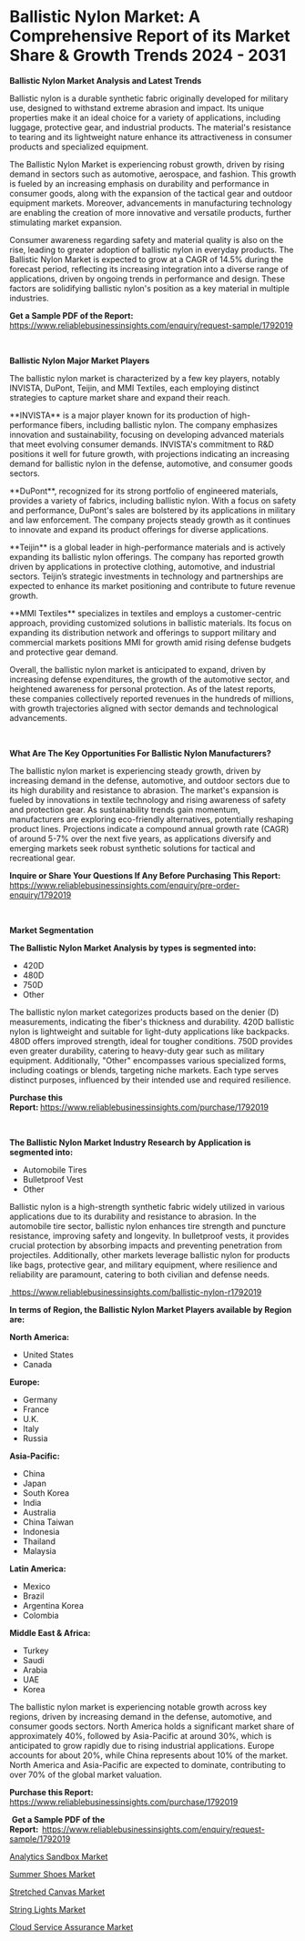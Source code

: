 <p><h1>Ballistic Nylon Market: A Comprehensive Report of its Market Share & Growth Trends 2024 - 2031</h1></p><p><strong>Ballistic Nylon Market Analysis and Latest Trends</strong></p>
<p><p>Ballistic nylon is a durable synthetic fabric originally developed for military use, designed to withstand extreme abrasion and impact. Its unique properties make it an ideal choice for a variety of applications, including luggage, protective gear, and industrial products. The material's resistance to tearing and its lightweight nature enhance its attractiveness in consumer products and specialized equipment.</p><p>The Ballistic Nylon Market is experiencing robust growth, driven by rising demand in sectors such as automotive, aerospace, and fashion. This growth is fueled by an increasing emphasis on durability and performance in consumer goods, along with the expansion of the tactical gear and outdoor equipment markets. Moreover, advancements in manufacturing technology are enabling the creation of more innovative and versatile products, further stimulating market expansion.</p><p>Consumer awareness regarding safety and material quality is also on the rise, leading to greater adoption of ballistic nylon in everyday products. The Ballistic Nylon Market is expected to grow at a CAGR of 14.5% during the forecast period, reflecting its increasing integration into a diverse range of applications, driven by ongoing trends in performance and design. These factors are solidifying ballistic nylon's position as a key material in multiple industries.</p></p>
<p><strong>Get a Sample PDF of the Report:&nbsp;</strong> <a href="https://www.reliablebusinessinsights.com/enquiry/request-sample/1792019?utm_campaign=96&utm_medium=2&utm_source=Github&utm_content=ia&utm_term=13112024&utm_id=ballistic-nylon">https://www.reliablebusinessinsights.com/enquiry/request-sample/1792019</a></p>
<p>&nbsp;</p>
<p><strong>Ballistic Nylon Major Market Players</strong></p>
<p><p>The ballistic nylon market is characterized by a few key players, notably INVISTA, DuPont, Teijin, and MMI Textiles, each employing distinct strategies to capture market share and expand their reach.</p><p>**INVISTA** is a major player known for its production of high-performance fibers, including ballistic nylon. The company emphasizes innovation and sustainability, focusing on developing advanced materials that meet evolving consumer demands. INVISTA's commitment to R&D positions it well for future growth, with projections indicating an increasing demand for ballistic nylon in the defense, automotive, and consumer goods sectors.</p><p>**DuPont**, recognized for its strong portfolio of engineered materials, provides a variety of fabrics, including ballistic nylon. With a focus on safety and performance, DuPont's sales are bolstered by its applications in military and law enforcement. The company projects steady growth as it continues to innovate and expand its product offerings for diverse applications.</p><p>**Teijin** is a global leader in high-performance materials and is actively expanding its ballistic nylon offerings. The company has reported growth driven by applications in protective clothing, automotive, and industrial sectors. Teijin’s strategic investments in technology and partnerships are expected to enhance its market positioning and contribute to future revenue growth.</p><p>**MMI Textiles** specializes in textiles and employs a customer-centric approach, providing customized solutions in ballistic materials. Its focus on expanding its distribution network and offerings to support military and commercial markets positions MMI for growth amid rising defense budgets and protective gear demand.</p><p>Overall, the ballistic nylon market is anticipated to expand, driven by increasing defense expenditures, the growth of the automotive sector, and heightened awareness for personal protection. As of the latest reports, these companies collectively reported revenues in the hundreds of millions, with growth trajectories aligned with sector demands and technological advancements.</p></p>
<p>&nbsp;</p>
<p><strong>What Are The Key Opportunities For Ballistic Nylon Manufacturers?</strong></p>
<p><p>The ballistic nylon market is experiencing steady growth, driven by increasing demand in the defense, automotive, and outdoor sectors due to its high durability and resistance to abrasion. The market's expansion is fueled by innovations in textile technology and rising awareness of safety and protection gear. As sustainability trends gain momentum, manufacturers are exploring eco-friendly alternatives, potentially reshaping product lines. Projections indicate a compound annual growth rate (CAGR) of around 5-7% over the next five years, as applications diversify and emerging markets seek robust synthetic solutions for tactical and recreational gear.</p></p>
<p><strong>Inquire or Share Your Questions If Any Before Purchasing This Report:</strong> <a href="https://www.reliablebusinessinsights.com/enquiry/pre-order-enquiry/1792019?utm_campaign=96&utm_medium=2&utm_source=Github&utm_content=ia&utm_term=13112024&utm_id=ballistic-nylon">https://www.reliablebusinessinsights.com/enquiry/pre-order-enquiry/1792019</a></p>
<p>&nbsp;</p>
<p><strong>Market Segmentation</strong></p>
<p><strong>The Ballistic Nylon Market Analysis by types is segmented into:</strong></p>
<p><ul><li>420D</li><li>480D</li><li>750D</li><li>Other</li></ul></p>
<p><p>The ballistic nylon market categorizes products based on the denier (D) measurements, indicating the fiber's thickness and durability. 420D ballistic nylon is lightweight and suitable for light-duty applications like backpacks. 480D offers improved strength, ideal for tougher conditions. 750D provides even greater durability, catering to heavy-duty gear such as military equipment. Additionally, "Other" encompasses various specialized forms, including coatings or blends, targeting niche markets. Each type serves distinct purposes, influenced by their intended use and required resilience.</p></p>
<p><strong>Purchase this Report:&nbsp;</strong><a href="https://www.reliablebusinessinsights.com/purchase/1792019?utm_campaign=96&utm_medium=2&utm_source=Github&utm_content=ia&utm_term=13112024&utm_id=ballistic-nylon">https://www.reliablebusinessinsights.com/purchase/1792019</a></p>
<p>&nbsp;</p>
<p><strong>The Ballistic Nylon Market Industry Research by Application is segmented into:</strong></p>
<p><ul><li>Automobile Tires</li><li>Bulletproof Vest</li><li>Other</li></ul></p>
<p><p>Ballistic nylon is a high-strength synthetic fabric widely utilized in various applications due to its durability and resistance to abrasion. In the automobile tire sector, ballistic nylon enhances tire strength and puncture resistance, improving safety and longevity. In bulletproof vests, it provides crucial protection by absorbing impacts and preventing penetration from projectiles. Additionally, other markets leverage ballistic nylon for products like bags, protective gear, and military equipment, where resilience and reliability are paramount, catering to both civilian and defense needs.</p></p>
<p><a href="https://www.reliablebusinessinsights.com/ballistic-nylon-r1792019?utm_campaign=96&utm_medium=2&utm_source=Github&utm_content=ia&utm_term=13112024&utm_id=ballistic-nylon">&nbsp;https://www.reliablebusinessinsights.com/ballistic-nylon-r1792019</a></p>
<p><strong>In terms of Region, the Ballistic Nylon Market Players available by Region are:</strong></p>
<p>
    <p> <strong> North America: </strong>
        <ul>
            <li>United States</li>
            <li>Canada</li>
        </ul>
        </p> 
    <p> <strong> Europe: </strong>
        <ul>
            <li>Germany</li>
            <li>France</li>
            <li>U.K.</li>
            <li>Italy</li>
            <li>Russia</li>
        </ul>
        </p> 
    <p> <strong> Asia-Pacific: </strong>
        <ul>
            <li>China</li>
            <li>Japan</li>
            <li>South Korea</li>
            <li>India</li>
            <li>Australia</li>
            <li>China Taiwan</li>
            <li>Indonesia</li>
            <li>Thailand</li>
            <li>Malaysia</li>
        </ul>
        </p> 
    <p> <strong> Latin America: </strong>
        <ul>
            <li>Mexico</li>
            <li>Brazil</li>
            <li>Argentina Korea</li>
            <li>Colombia</li>
        </ul>
        </p> 
    <p> <strong> Middle East & Africa: </strong>
        <ul>
            <li>Turkey</li>
            <li>Saudi</li>
            <li>Arabia</li>
            <li>UAE</li>
            <li>Korea</li>
        </ul>
    </p>
    </p>
<p><p>The ballistic nylon market is experiencing notable growth across key regions, driven by increasing demand in the defense, automotive, and consumer goods sectors. North America holds a significant market share of approximately 40%, followed by Asia-Pacific at around 30%, which is anticipated to grow rapidly due to rising industrial applications. Europe accounts for about 20%, while China represents about 10% of the market. North America and Asia-Pacific are expected to dominate, contributing to over 70% of the global market valuation.</p></p>
<p><strong>Purchase this Report: </strong><a href="https://www.reliablebusinessinsights.com/purchase/1792019?utm_campaign=96&utm_medium=2&utm_source=Github&utm_content=ia&utm_term=13112024&utm_id=ballistic-nylon">https://www.reliablebusinessinsights.com/purchase/1792019</a></p>
<p>&nbsp;<strong>Get a Sample PDF of the Report:&nbsp;&nbsp;</strong><a href="https://www.reliablebusinessinsights.com/enquiry/request-sample/1792019?utm_campaign=96&utm_medium=2&utm_source=Github&utm_content=ia&utm_term=13112024&utm_id=ballistic-nylon">https://www.reliablebusinessinsights.com/enquiry/request-sample/1792019</a></p>
<p><strong></strong></p>
<p><p><a href="https://issuu.com/reportprime-2/docs/analytics-sandbox-market-size-2030._86d1991f161c0e?utm_campaign=96&utm_medium=2&utm_source=Github&utm_content=ia&utm_term=13112024&utm_id=ballistic-nylon">Analytics Sandbox Market</a></p><p><a href="https://www.linkedin.com/pulse/unlocking-growth-potential-strategic-analysis-summer-berrf?utm_campaign=96&utm_medium=2&utm_source=Github&utm_content=ia&utm_term=13112024&utm_id=ballistic-nylon">Summer Shoes Market</a></p><p><a href="https://www.linkedin.com/pulse/stretched-canvas-market-share-analysis-growth-trends-ximuf?utm_campaign=96&utm_medium=2&utm_source=Github&utm_content=ia&utm_term=13112024&utm_id=ballistic-nylon">Stretched Canvas Market</a></p><p><a href="https://www.linkedin.com/pulse/insights-string-lights-market-size-which-expanding-ugazf?utm_campaign=96&utm_medium=2&utm_source=Github&utm_content=ia&utm_term=13112024&utm_id=ballistic-nylon">String Lights Market</a></p><p><a href="https://issuu.com/reportprime-2/docs/cloud-service-assurance-market-size_cb669b45e78404?utm_campaign=96&utm_medium=2&utm_source=Github&utm_content=ia&utm_term=13112024&utm_id=ballistic-nylon">Cloud Service Assurance Market</a></p></p>